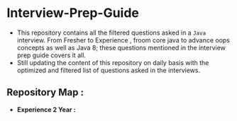 # Interview-Prep-Guide
 - This repository contains all the filtered questions asked in a `Java` interview. From Fresher to Experience , froom core java to advance oops concepts as well as Java 8; these questions mentioned in the interview prep guide covers it all.
 - Still updating the content of this repository on daily basis with the optimized and filtered list of questions asked in the interviews.
## Repository Map :
 - **Experience 2 Year :**
